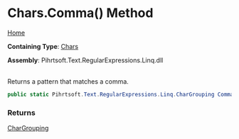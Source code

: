 # Chars\.Comma\(\) Method

[Home](../../../../../../README.md)

**Containing Type**: [Chars](../README.md)

**Assembly**: Pihrtsoft\.Text\.RegularExpressions\.Linq\.dll

\
Returns a pattern that matches a comma\.

```csharp
public static Pihrtsoft.Text.RegularExpressions.Linq.CharGrouping Comma()
```

### Returns

[CharGrouping](../../CharGrouping/README.md)

